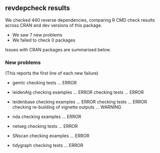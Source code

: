 ## revdepcheck results

We checked 440 reverse dependencies, comparing R CMD check results across CRAN and dev versions of this package.

 * We saw 7 new problems
 * We failed to check 0 packages

Issues with CRAN packages are summarised below.

### New problems
(This reports the first line of each new failure)

* gemtc
  checking tests ... ERROR

* leidenAlg
  checking examples ... ERROR
  checking tests ... ERROR

* leidenbase
  checking examples ... ERROR
  checking tests ... ERROR
  checking re-building of vignette outputs ... WARNING

* nda
  checking examples ... ERROR

* netseg
  checking tests ... ERROR

* SNscan
  checking examples ... ERROR

* tidygraph
  checking tests ... ERROR

